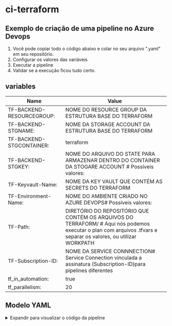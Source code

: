 # ci-terraform

## Exemplo de criação de uma pipeline no Azure Devops

1. Você pode copiar todo o código abaixo e colar no seu arquivo ".yaml" em seu repositório.
2. Configurar os valores das variáveis
3. Executar a pipeline
4. Validar se a execução ficou tudo certo.

## variables

| Name | Value |
| -- | -- |
|TF-BACKEND-RESOURCEGROUP: |NOME DO RESOURCE GROUP DA ESTRUTURA BASE DO TERRAFORM |
|TF-BACKEND-STGNAME: |NOME DA STORAGE ACCOUNT DA ESTRUTURA BASE DO TERRAFORM|
|TF-BACKEND-STGCONTAINER: | terraform |
|TF-BACKEND-STGKEY: | NOME DO ARQUIVO DO STATE PARA ARMAZENAR DENTRO DO CONTAINER DA STOGARE ACCOUNT # Possíveis valores: | development.tfsate ou production.tfstate |
|TF-Keyvault-Name: |NOME DA KEY VAULT QUE CONTÉM AS SECRETS DO TERRAFORM|
|TF-Environment-Name: | NOME DO AMBIENTE CRIADO NO AZURE DEVOPS# Possíveis valores: | dev ou prod |
|TF-Path: | DIRETÓRIO DO REPOSITÓRIO QUE CONTÉM OS ARQUIVOS DO TERRAFORM/ # Aqui nós podemos executar o plan com arquivos .tfvars e separar os valores, ou utilizar WORKPATH |
|TF-Subscription-ID: |NOME DA SERVICE CONNNECTION# Service Connection vinculada a assinatura (Subscription-ID)para pipelines diferentes |
|tf_in_automation: | true |
|tf_parallelism: | 20 |

## Modelo YAML

<details>
<summary> Expandir para visualizar o código da pipeline </summary>

```yaml
name: 1.0.$(Rev:r)

trigger:
  branches:
    include:
      - main
  paths:
    include:
      - $(TF-PATH)

pool:
  vmImage: 'ubuntu-latest'

resources: 
  repositories:
  - repository: ci-templates
    type: github
    name: 
    endpoint: 
    ref: main

parameters: # Runtime Execution
  - name: runTFsec
    displayName: Run Terrafom TFsec?
    type: boolean
    default: false

  - name: runCheckChanges
    displayName: Run Terrafom CheckChanges?
    type: boolean
    default: false

variables:
  TF-BACKEND-RESOURCEGROUP: 
  TF-BACKEND-STGNAME: 
  TF-BACKEND-STGCONTAINER: "terraform"
  TF-BACKEND-STGKEY:
  TF-Keyvault-Name: 
  TF-Environment-Name: 
  TF-Path: 
  TF-Subscription-ID: 
  tf_in_automation: true
  tf_parallelism: 20

stages:
  - stage: PLAN
    displayName: "Terraform - Plan"
    jobs:
    - job:
      steps: 
        
        - template: Common.Templates/Process/pre_job.yaml@ci-templates
          parameters:
            Subscription-ID: $(TF-Subscription-ID)
            KeyVault-Name: $(TF-Keyvault-Name)
        - template: Common.Templates/Terraform/stage_plan.yaml@ci-templates

  - stage: APPLY
    jobs:
      - deployment: ApplyStage
        displayName: "Terraform - Apply"
        environment: $(TF-Environment-Name)
        workspace:
          clean: all
        strategy:
          runOnce:
            deploy:
              steps:
                - checkout: none
                - template: Common.Templates/Process/pre_job.yaml@ci-templates
                  parameters:
                    Subscription-ID: $(TF-Subscription-ID)
                    KeyVault-Name: $(TF-Keyvault-Name)
                - template: Common.Templates/Terraform/stage_apply.yaml@ci-templates
```

</details>
